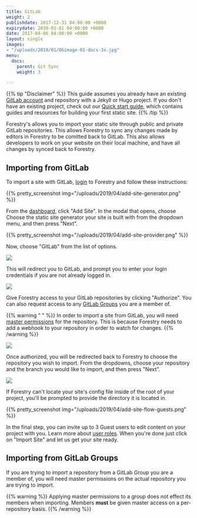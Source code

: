 ```yaml
---
title: GitLab
weight: 2
publishdate: 2017-12-31 04:00:00 +0000
expirydate: 2030-01-01 04:00:00 +0000
date: 2017-04-06 04:00:00 +0000
layout: single
images:
- "/uploads/2018/01/OGimage-01-docs-3x.jpg"
menu:
  docs:
    parent: Git Sync
    weight: 3

---
```

{{% tip "Disclaimer" %}}
This guide assumes you already have an existing [GitLab account](https://gitlab.com/users/sign_in) and repository with a Jekyll or Hugo project. If you don't have an existing project, check out our [Quick start guide](/docs/quickstart/tour/), which contains guides and resources for building your first static site.
{{% /tip %}}

Forestry's allows you to import your static site through public and private GitLab repositories. This allows Forestry to sync any changes made by editors in Forestry to be comitted back to GitLab. This also allows developers to work on your website on their local machine, and have all changes by synced back to Forestry.

## Importing from GitLab

To import a site with GitLab, [login](https://app.forestry.io/login) to Forestry and follow these instructions:

{{% pretty_screenshot img="/uploads/2019/04/add-site-generator.png" %}}

From the [dashboard](https://app.forestry.io/dashboard), click "Add Site". In the modal that opens, choose Choose the static site generator your site is built with from the dropdown menu, and then press "Next".

{{% pretty_screenshot img="/uploads/2019/04/add-site-provider.png" %}}

Now, choose "GitLab" from the list of options.

![](/uploads/2018/01/4.png)

This will redirect you to GitLab, and prompt you to enter your login credentials if you are not already logged in.

![](/uploads/2018/01/5.png)

Give Forestry access to your GitLab repositories by clicking "Authorize". You can also request access to any [GitLab Groups](#importing-from-gitlab-groups) you are a member of.

{{% warning " " %}}
In order to import a site from GitLab, you will need [master permissions](https://gitlab.com/help/user/permissions) for the repository. This is because Forestry needs to add a webhook to your repository in order to watch for changes.
{{% /warning %}}

![](/uploads/2018/04/add-site-flow-choose-repo-not-github.png)

Once authorized, you will be redirected back to Forestry to choose the repository you wish to import. From the dropdowns, choose your repository and the branch you would like to import, and then press "Next".

![](/uploads/2018/04/add-site-flow-config-file.png)

If Forestry can't locate your site's config file inside of the root of your project, you'll be prompted to provide the directory it is located in.

{{% pretty_screenshot img="/uploads/2019/04/add-site-flow-guests.png" %}}

In the final step, you can invite up to 3 Guest users to edit content on your project with you. Learn more about [user roles](/docs/settings/team-management/). When you're done just click on "Import Site" and let us get your site ready.

## Importing from GitLab Groups

If you are trying to import a repository from a GitLab Group you are a member of, you will need master permissions on the actual repository you are trying to import.

{{% warning %}}
Applying master permissions to a group does not effect its members when importing. Members **must** be given master access on a per-repository basis.
{{% /warning %}}